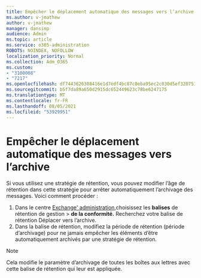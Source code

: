 ```yaml
---
title: Empêcher le déplacement automatique des messages vers l’archive
ms.author: v-jmathew
author: v-jmathew
manager: dansimp
audience: Admin
ms.topic: article
ms.service: o365-administration
ROBOTS: NOINDEX, NOFOLLOW
localization_priority: Normal
ms.collection: Adm_O365
ms.custom:
- "3100008"
- "7217"
ms.openlocfilehash: df7443626308416e1d7edf4bc87c0eba95ec2c030d5ef3207513480873c1e3e7
ms.sourcegitcommit: b5f7da89a650d2915dc652449623c78be6247175
ms.translationtype: MT
ms.contentlocale: fr-FR
ms.lasthandoff: 08/05/2021
ms.locfileid: "53929951"
---
```

# <a name="stop-messages-from-moving-to-the-archive-automatically"></a>Empêcher le déplacement automatique des messages vers l’archive

Si vous utilisez une stratégie de rétention, vous pouvez modifier l’âge de rétention dans cette stratégie pour arrêter automatiquement l’archivage des messages. Voici comment procéder :

1. Dans le centre [Exchange' administration,](https://go.microsoft.com/fwlink/?linkid=2059104)choisissez les **balises** de rétention de gestion  >  **de la conformité.** Recherchez votre balise de rétention Déplacer vers l’archive.
2. Dans la balise de rétention, modifiez  la période de rétention (période d’archivage) pour ne jamais empêcher les éléments d’être automatiquement archivés par une stratégie de rétention.

> [!NOTE]
> Cela modifie le paramètre d’archivage de toutes les boîtes aux lettres avec cette balise de rétention qui leur est appliquée.
